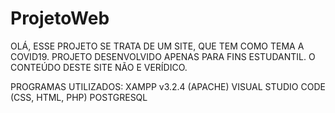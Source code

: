 # ProjetoWeb
OLÁ, ESSE PROJETO SE TRATA DE UM SITE, QUE TEM COMO TEMA A COVID19.
PROJETO DESENVOLVIDO APENAS PARA FINS ESTUDANTIL.
O CONTEÚDO DESTE SITE NÃO E VERÍDICO.


PROGRAMAS UTILIZADOS:
  XAMPP v3.2.4 (APACHE)
  VISUAL STUDIO CODE (CSS, HTML, PHP)
  POSTGRESQL
